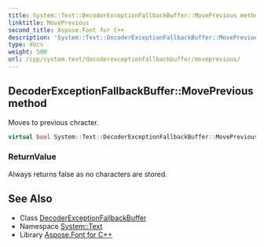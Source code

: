 ```yaml
---
title: System::Text::DecoderExceptionFallbackBuffer::MovePrevious method
linktitle: MovePrevious
second_title: Aspose.Font for C++
description: 'System::Text::DecoderExceptionFallbackBuffer::MovePrevious method. Moves to previous chracter in C++.'
type: docs
weight: 500
url: /cpp/system.text/decoderexceptionfallbackbuffer/moveprevious/
---
```

## DecoderExceptionFallbackBuffer::MovePrevious method


Moves to previous chracter.

```cpp
virtual bool System::Text::DecoderExceptionFallbackBuffer::MovePrevious() override
```


### ReturnValue

Always returns false as no characters are stored.

## See Also

* Class [DecoderExceptionFallbackBuffer](../)
* Namespace [System::Text](../../)
* Library [Aspose.Font for C++](../../../)
